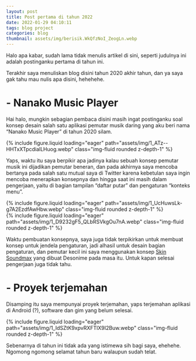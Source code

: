 ```yaml
---
layout: post
title: Post pertama di tahun 2022
date: 2022-01-29 04:10:11
tags: blog project
categories: blog
thumbnail: assets/img/berisik.WkQfzNoI_ZeogLn.webp
---
```


Halo apa kabar, sudah lama tidak menulis artikel di sini, seperti judulnya ini adalah postinganku pertama di tahun ini.

Terakhir saya menuliskan blog disini tahun 2020 akhir tahun, dan ya saya gak tahu mau nulis apa disini, hehehehe.

# - Nanako Music Player #
Hai halo, mungkin sebagian pembaca disini masih ingat postinganku soal konsep desain salah satu aplikasi pemutar musik daring yang aku beri nama “Nanako Music Player” di tahun 2020 silam.

<div class="row mt-3">
    <div class="col-sm mt-3 mt-md-0">
        {% include figure.liquid loading="eager" path="assets/img/1_ATz--HHTxXTpcdialLHuog.webp" class="img-fluid rounded z-depth-1" %}
    </div>
</div>

Yaps, waktu itu saya berpikir apa jadinya kalau sebuah konsep pemutar musik ini dijadikan pemutar beneran, dan pada akhirnya saya mencoba bertanya pada salah satu mutual saya di Twitter karena kebetulan saya ingin mencoba menerapkan konsepnya dan hingga saat ini masih dalam pengerjaan, yaitu di bagian tampilan “daftar putar” dan pengaturan “konteks menu”.

<div class="row mt-3">
    <div class="col-sm mt-3 mt-md-0">
        {% include figure.liquid loading="eager" path="assets/img/1_UcHuwsLk-g7A2EzdfAwHbw.webp" class="img-fluid rounded z-depth-1" %}
    </div>
</div>

<div class="row mt-3">
    <div class="col-sm mt-3 mt-md-0">
        {% include figure.liquid loading="eager" path="assets/img/1_D9232gF5_QLbRSVkgOu7nA.webp" class="img-fluid rounded z-depth-1" %}
    </div>
</div>

Waktu pembuatan konsepnya, saya juga tidak terpikirkan untuk membuat konsep untuk jendela pengaturan, jadi alhasil untuk desain bagian pengaturan, dan pemutar kecil ini saya menggunakan konsep [Skin Soundmax](https://www.deviantart.com/desonime/art/SoundMax-V6-Aimp-Skin-862015215) yang dibuat Desonime pada masa itu. Untuk kapan selesai pengerjaan juga tidak tahu.

# - Proyek terjemahan #
Disamping itu saya mempunyai proyek terjemahan, yaps terjemahan aplikasi di Android (?), software dan gim yang belum selesai.

<div class="row mt-3">
    <div class="col-sm mt-3 mt-md-0">
        {% include figure.liquid loading="eager" path="assets/img/1_IdSZtK9xpvRXFTlX9I2Buw.webp" class="img-fluid rounded z-depth-1" %}
    </div>
</div>

Sebenarnya di tahun ini tidak ada yang istimewa sih bagi saya, ehehehe. Ngomong ngomong selamat tahun baru walaupun sudah telat.
